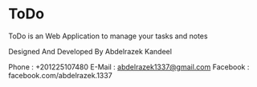# ToDo
ToDo is an Web Application to manage your tasks and notes

Designed And Developed By Abdelrazek Kandeel

Phone    : +201225107480
E-Mail   : abdelrazek1337@gmail.com
Facebook : facebook.com/abdelrazek.1337
